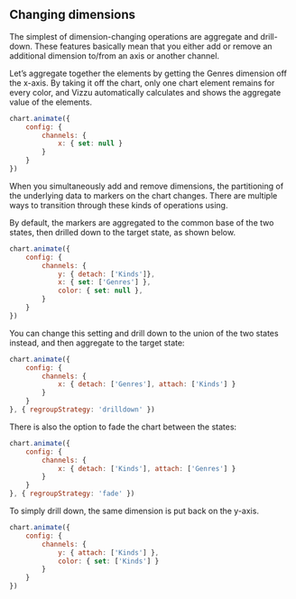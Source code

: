 ## Changing dimensions

The simplest of dimension-changing operations are aggregate and drill-down.
These features basically mean that you either add or remove an additional 
dimension to/from an axis or another channel. 

Let’s aggregate together the elements by getting the Genres dimension off the 
x-axis. By taking it off the chart, only one chart element remains for every 
color, and Vizzu automatically calculates and shows the aggregate value of the 
elements. 

```javascript { "title": "Aggregate" }
chart.animate({
	config: {
		channels: {
			x: { set: null }
		}
	}
})
```

When you simultaneously add and remove dimensions, the partitioning of the 
underlying data to markers on the chart changes. There are multiple ways to 
transition through these kinds of operations using.

By default, the markers are aggregated to the common base of the two states, 
then drilled down to the target state, as shown below. 

```javascript { "title": "Changing dimensions" }
chart.animate({
	config: {
		channels: {
			y: { detach: ['Kinds']},
			x: { set: ['Genres'] },
			color: { set: null },
		}
	}
})
```

You can change this setting and drill down to the union of the two states
instead, and then aggregate to the target state:

```javascript { "title": "Changing dimensions by drilling down" }
chart.animate({
	config: {
		channels: {
			x: { detach: ['Genres'], attach: ['Kinds'] }
		}
	}
}, { regroupStrategy: 'drilldown' })
```

There is also the option to fade the chart between the states:

```javascript { "title": "Changing dimensions with fading" }
chart.animate({
	config: {
		channels: {
			x: { detach: ['Kinds'], attach: ['Genres'] }
		}
	}
}, { regroupStrategy: 'fade' })
```

To simply drill down, the same dimension is put back on the y-axis.

```javascript { "title": "Drill-down" }
chart.animate({
	config: {
		channels: {
			y: { attach: ['Kinds'] },
			color: { set: ['Kinds'] }
		}
	}
})
```
